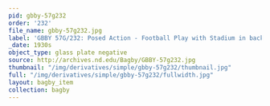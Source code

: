 ```yaml
---
pid: gbby-57g232
order: '232'
file_name: gbby-57g232.jpg
label: 'GBBY 57G/232: Posed Action - Football Play with Stadium in background - c1930s'
_date: 1930s
object_type: glass plate negative
source: http://archives.nd.edu/Bagby/GBBY-57g232.jpg
thumbnail: "/img/derivatives/simple/gbby-57g232/thumbnail.jpg"
full: "/img/derivatives/simple/gbby-57g232/fullwidth.jpg"
layout: bagby_item
collection: bagby
---
```

